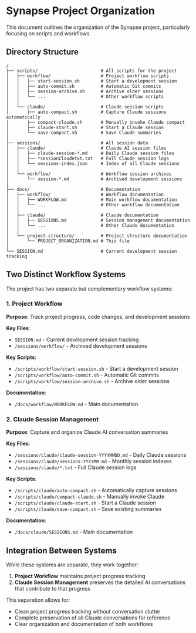 # Synapse Project Organization

This document outlines the organization of the Synapse project, particularly focusing on scripts and workflows.

## Directory Structure

```
/
├── scripts/                        # All scripts for the project
│   ├── workflow/                   # Project workflow scripts
│   │   ├── start-session.sh        # Start a development session
│   │   ├── auto-commit.sh          # Automatic Git commits
│   │   ├── session-archive.sh      # Archive older sessions
│   │   └── ...                     # Other workflow scripts
│   │
│   └── claude/                     # Claude session scripts
│       ├── auto-compact.sh         # Capture Claude sessions automatically
│       ├── compact-claude.sh       # Manually invoke Claude compact
│       ├── claude-start.sh         # Start a Claude session
│       └── save-compact.sh         # Save Claude summaries
│
├── sessions/                       # All session data
│   ├── claude/                     # Claude AI session files
│   │   ├── claude-session-*.md     # Daily Claude session files
│   │   ├── *sessionClaudetxt.txt   # Full Claude session logs
│   │   └── sessions-index.json     # Index of all Claude sessions
│   │
│   └── workflow/                   # Workflow session archives
│       └── session-*.md            # Archived development sessions
│
├── docs/                           # Documentation
│   ├── workflow/                   # Workflow documentation
│   │   ├── WORKFLOW.md             # Main workflow documentation
│   │   └── ...                     # Other workflow documentation
│   │
│   ├── claude/                     # Claude documentation
│   │   ├── SESSIONS.md             # Session management documentation
│   │   └── ...                     # Other Claude documentation
│   │
│   └── project-structure/          # Project structure documentation
│       └── PROJECT_ORGANIZATION.md # This file
│
└── SESSION.md                      # Current development session tracking
```

## Two Distinct Workflow Systems

The project has two separate but complementary workflow systems:

### 1. Project Workflow

**Purpose**: Track project progress, code changes, and development sessions

**Key Files**:
- `SESSION.md` - Current development session tracking
- `/sessions/workflow/` - Archived development sessions

**Key Scripts**:
- `/scripts/workflow/start-session.sh` - Start a development session
- `/scripts/workflow/auto-commit.sh` - Automatic Git commits
- `/scripts/workflow/session-archive.sh` - Archive older sessions

**Documentation**:
- `/docs/workflow/WORKFLOW.md` - Main documentation

### 2. Claude Session Management

**Purpose**: Capture and organize Claude AI conversation summaries

**Key Files**:
- `/sessions/claude/claude-session-YYYYMMDD.md` - Daily Claude sessions
- `/sessions/claude/sessions-YYYYMM.md` - Monthly session indexes
- `/sessions/claude/*.txt` - Full Claude session logs

**Key Scripts**:
- `/scripts/claude/auto-compact.sh` - Automatically capture sessions
- `/scripts/claude/compact-claude.sh` - Manually invoke Claude
- `/scripts/claude/claude-start.sh` - Start a Claude session
- `/scripts/claude/save-compact.sh` - Save existing summaries

**Documentation**:
- `/docs/claude/SESSIONS.md` - Main documentation

## Integration Between Systems

While these systems are separate, they work together:

1. **Project Workflow** maintains project progress tracking
2. **Claude Session Management** preserves the detailed AI conversations that contribute to that progress

This separation allows for:
- Clean project progress tracking without conversation clutter
- Complete preservation of all Claude conversations for reference
- Clear organization and documentation of both workflows